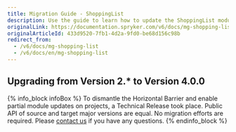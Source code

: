 ```yaml
---
title: Migration Guide - ShoppingList
description: Use the guide to learn how to update the ShoppingList module.
originalLink: https://documentation.spryker.com/v6/docs/mg-shopping-list
originalArticleId: 433d9520-7fb1-4d2a-9fd0-be68d156c98b
redirect_from:
  - /v6/docs/mg-shopping-list
  - /v6/docs/en/mg-shopping-list
---
```


## Upgrading from Version 2.* to Version 4.0.0

{% info_block infoBox %}
To dismantle the Horizontal Barrier and enable partial module updates on projects, a Technical Release took place. Public API of source and target major versions are equal. No migration efforts are required. Please [contact us](https://spryker.com/en/support/) if you have any questions.
{% endinfo_block %}
